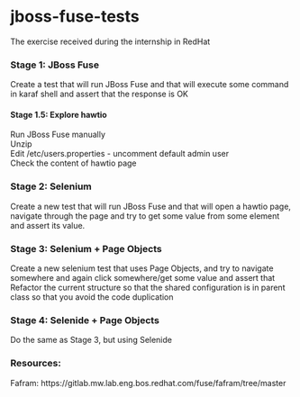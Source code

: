 # jboss-fuse-tests
The exercise received during the internship in RedHat

<h3>Stage 1: JBoss Fuse</h3>
Create a test that will run JBoss Fuse and that will execute some command in karaf shell and assert that the response is OK

<h4>Stage 1.5: Explore hawtio</h4>
Run JBoss Fuse manually<br />
Unzip<br />
Edit <jboss-fuse-dir>/etc/users.properties - uncomment default admin user<br />
Check the content of hawtio page<br />

<h3>Stage 2: Selenium</h3>
Create a new test that will run JBoss Fuse and that will open a hawtio page, navigate through the page and try to get some value from some element and assert its value.

<h3>Stage 3: Selenium + Page Objects</h3>
Create a new selenium test that uses Page Objects, and try to navigate somewhere and again click somewhere/get some value and assert that<br />
Refactor the current structure so that the shared configuration is in parent class so that you avoid the code duplication<br />

<h3>Stage 4: Selenide + Page Objects</h3>
Do the same as Stage 3, but using Selenide

<h3>Resources:</h3>
Fafram: https://gitlab.mw.lab.eng.bos.redhat.com/fuse/fafram/tree/master
